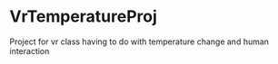 # VrTemperatureProj
Project for vr class having to do with temperature change and human interaction
